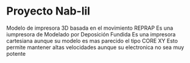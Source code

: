 # Proyecto Nab-lil
Modelo de impresora 3D basada en el movimiento REPRAP
Es una iumpresora de Modelado por Deposición Fundida
Es una impresora cartesiana aunque su modelo es mas parecido el tipo CORE XY
Esto permite mantener altas velocidades aunque su electronica no sea muy potente
